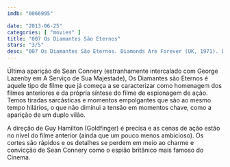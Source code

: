 ```yaml
---
imdb: "0066995"

date: "2013-06-25"
categories: [ "movies" ]
title: "007 Os Diamantes São Eternos"
stars: "3/5"
desc: "007 Os Diamantes São Eternos. Diamonds Are Forever (UK, 1971). Dirigido por Guy Hamilton. Escrito por Richard Maibaum, Tom Mankiewicz, Ian Fleming. Com Sean Connery, Jill St. John, Charles Gray, Lana Wood, Jimmy Dean, Bruce Cabot, Putter Smith, Bruce Glover, Norman Burton."
---
```

Última aparição de Sean Connery (estranhamente intercalado com George Lazenby em A Serviço de Sua Majestade), Os Diamantes são Eternos é aquele tipo de filme que já começa a se caracterizar como homenagem dos filmes anteriores e da própria síntese do filme de espionagem de ação. Temos tiradas sarcásticas e momentos empolgantes que são ao mesmo tempo hilários, o que não diminui a tensão em momentos chave, como a aparição de um duplo vilão.

A direção de Guy Hamilton (Goldfinger) é precisa e as cenas de ação estão no nível do filme anterior (ainda que um pouco menos ambicioso). Os cortes são rápidos e os detalhes se perdem em meio ao charme e convicção de Sean Connery como o espião britânico mais famoso do Cinema.

